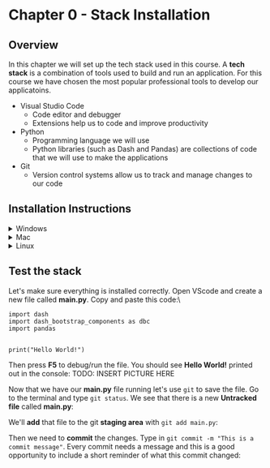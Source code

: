 # Chapter 0 - Stack Installation
## Overview

In this chapter we will set up the tech stack used in this course.  A **tech stack** is a combination of tools used to build and run an application.  For this course we have chosen the most popular professional tools to develop our applicatoins.

- Visual Studio Code
  - Code editor and debugger
  - Extensions help us to code and improve productivity
- Python
  - Programming language we will use
  - Python libraries (such as Dash and Pandas) are collections of code that we will use to make the applications
- Git
  - Version control systems allow us to track and manage changes to our code



## Installation Instructions
<details>
  <summary>Windows</summary>
  
#### VS Code
- [Text based instructions](https://code.visualstudio.com/docs/setup/windows)
- [Video instructions](https://www.youtube.com/watch?v=MlIzFUI1QGA)
- [Extensions - Text](https://code.visualstudio.com/docs/languages/python)
- [Extensions - Video](https://www.youtube.com/watch?v=Z3i04RoI9Fk)
#### Python
- [Text based instruction](https://www.python.org/downloads/)
- [Video instructions](https://www.youtube.com/watch?v=Kn1HF3oD19c)
- Copy and paste this line into a terminal to install the required Python libraries:\
``` pip install dash dash-bootstrap-components pandas```
#### Git
- [Git - Installation](https://git-scm.com/book/en/v2/Getting-Started-Installing-Git)
</details>

<details>
  <summary>Mac</summary>
  
#### VS Code
- [Text based instructions](https://code.visualstudio.com/docs/setup/mac)
- [Video instructions](https://www.youtube.com/watch?v=bJaBHGKHv9A)
- [Extensions - Text](https://code.visualstudio.com/docs/languages/python)
- [Extensions - Video](https://www.youtube.com/watch?v=Z3i04RoI9Fk)
#### Python
- [Text based instruction](https://www.python.org/downloads/)
- [Video instructions](https://www.youtube.com/watch?v=M323OL6K5vs)
- Copy and paste this line into a terminal to install the required Python libraries:\
``` pip install dash dash-bootstrap-components pandas```
#### Git
- [Git - Installation](https://git-scm.com/book/en/v2/Getting-Started-Installing-Git)
</details>

<details>
  <summary>Linux</summary>
  
#### VS Code
- [Text based instructions](https://code.visualstudio.com/docs/setup/linux)
- [Video instructions](https://www.youtube.com/watch?v=Y1fei1mzP7Q)
- [Extensions - Text](https://code.visualstudio.com/docs/languages/python)
- [Extensions - Video](https://www.youtube.com/watch?v=Z3i04RoI9Fk)
#### Python
- [Text based instruction](https://www.python.org/downloads/)
- [Video instructions](https://www.youtube.com/watch?v=Br2xt6B57SA)
- Copy and paste this line into a terminal to install the required Python libraries:\
``` pip install dash dash-bootstrap-components pandas```
#### Git
- [Git - Installation](https://git-scm.com/book/en/v2/Getting-Started-Installing-Git)
</details>


## Test the stack
Let's make sure everything is installed correctly.  Open VScode and create a new file called **main.py**.  Copy and paste this code:\
```
import dash 
import dash_bootstrap_components as dbc
import pandas


print("Hello World!")
```
Then press **F5** to debug/run the file.  You should see **Hello World!** printed out in the console:
TODO: INSERT PICTURE HERE

Now that we have our **main.py** file running let's use ```git``` to save the file.  Go to the terminal and type ```git status```.  We see that there is a new **Untracked file** called **main.py**:

We'll **add** that file to the git **staging area** with ```git add main.py```:

Then we need to **commit** the changes.  Type in ```git commit -m "This is a commit message"```.  Every commit needs a message and this is a good opportunity to include a short reminder of what this commit changed:


